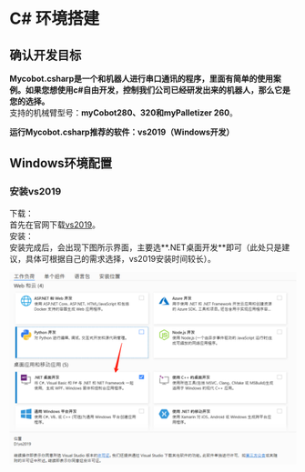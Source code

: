 # C# 环境搭建

## 确认开发目标

**Mycobot.csharp是一个和机器人进行串口通讯的程序，里面有简单的使用案例。如果您想使用c#自由开发，控制我们公司已经研发出来的机器人，那么它是您的选择。**<br>
支持的机械臂型号：**myCobot280、320和myPalletizer 260**。<br>

**运行Mycobot.csharp推荐的软件：vs2019（Windows开发）**

##  Windows环境配置

### 安装vs2019

下载：<br>
首先在官网下载[vs2019](https://visualstudio.microsoft.com/zh-hans/vs/)。<br>
安装：<br>
安装完成后，会出现下图所示界面，主要选**.NET桌面开发**即可（此处只是建议，具体可根据自己的需求选择，vs2019安装时间较长）。<br>

![C#](../../../resources/3-FunctionsAndApplications/6.developmentGuide/Csharp/build/csharpbuild.png)	


	